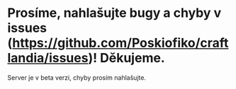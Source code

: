 # Prosíme, nahlašujte bugy a chyby v issues (https://github.com/Poskiofiko/craftlandia/issues)! Děkujeme.
Server je v beta verzi, chyby prosím nahlašujte.
